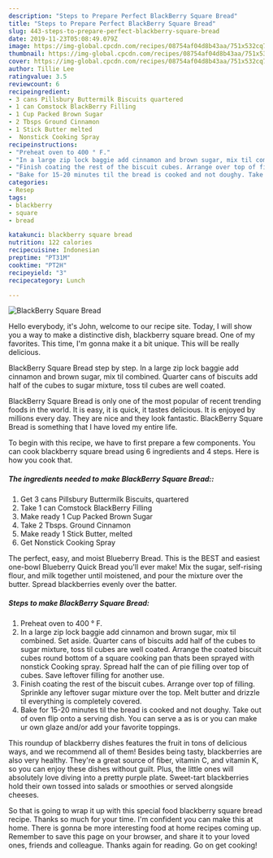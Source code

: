 ```yaml
---
description: "Steps to Prepare Perfect BlackBerry Square Bread"
title: "Steps to Prepare Perfect BlackBerry Square Bread"
slug: 443-steps-to-prepare-perfect-blackberry-square-bread
date: 2019-11-23T05:08:49.079Z
image: https://img-global.cpcdn.com/recipes/08754af04d8b43aa/751x532cq70/blackberry-square-bread-recipe-main-photo.jpg
thumbnail: https://img-global.cpcdn.com/recipes/08754af04d8b43aa/751x532cq70/blackberry-square-bread-recipe-main-photo.jpg
cover: https://img-global.cpcdn.com/recipes/08754af04d8b43aa/751x532cq70/blackberry-square-bread-recipe-main-photo.jpg
author: Tillie Lee
ratingvalue: 3.5
reviewcount: 6
recipeingredient:
- 3 cans Pillsbury Buttermilk Biscuits quartered
- 1 can Comstock BlackBerry Filling
- 1 Cup Packed Brown Sugar
- 2 Tbsps Ground Cinnamon
- 1 Stick Butter melted
-  Nonstick Cooking Spray
recipeinstructions:
- "Preheat oven to 400 ° F."
- "In a large zip lock baggie add cinnamon and brown sugar, mix til combined. Set aside. Quarter cans of biscuits add half of the cubes to sugar mixture, toss til cubes are well coated. Arrange the coated biscuit cubes round bottom of a square cooking pan thats been sprayed with nonstick Cooking spray. Spread half the can of pie filling over top of cubes. Save leftover filling for another use."
- "Finish coating the rest of the biscuit cubes. Arrange over top of filling. Sprinkle any leftover sugar mixture over the top. Melt butter and drizzle til everything is completely covered."
- "Bake for 15-20 minutes til the bread is cooked and not doughy. Take out of oven flip onto a serving dish. You can serve a as is or you can make ur own glaze and/or add your favorite toppings."
categories:
- Resep
tags:
- blackberry
- square
- bread

katakunci: blackberry square bread
nutrition: 122 calories
recipecuisine: Indonesian
preptime: "PT31M"
cooktime: "PT2H"
recipeyield: "3"
recipecategory: Lunch

---
```



![BlackBerry Square Bread](https://img-global.cpcdn.com/recipes/08754af04d8b43aa/751x532cq70/blackberry-square-bread-recipe-main-photo.jpg)

Hello everybody, it's John, welcome to our recipe site. Today, I will show you a way to make a distinctive dish, blackberry square bread. One of my favorites. This time, I'm gonna make it a bit unique. This will be really delicious.

BlackBerry Square Bread step by step. In a large zip lock baggie add cinnamon and brown sugar, mix til combined. Quarter cans of biscuits add half of the cubes to sugar mixture, toss til cubes are well coated.

BlackBerry Square Bread is only one of the most popular of recent trending foods in the world. It is easy, it is quick, it tastes delicious. It is enjoyed by millions every day. They are nice and they look fantastic. BlackBerry Square Bread is something that I have loved my entire life.


To begin with this recipe, we have to first prepare a few components. You can cook blackberry square bread using 6 ingredients and 4 steps. Here is how you cook that.

##### The ingredients needed to make BlackBerry Square Bread::

1. Get 3 cans Pillsbury Buttermilk Biscuits, quartered
1. Take 1 can Comstock BlackBerry Filling
1. Make ready 1 Cup Packed Brown Sugar
1. Take 2 Tbsps. Ground Cinnamon
1. Make ready 1 Stick Butter, melted
1. Get  Nonstick Cooking Spray


The perfect, easy, and moist Blueberry Bread. This is the BEST and easiest one-bowl Blueberry Quick Bread you&#39;ll ever make! Mix the sugar, self-rising flour, and milk together until moistened, and pour the mixture over the butter. Spread blackberries evenly over the batter. 

##### Steps to make BlackBerry Square Bread:

1. Preheat oven to 400 ° F.
1. In a large zip lock baggie add cinnamon and brown sugar, mix til combined. Set aside. Quarter cans of biscuits add half of the cubes to sugar mixture, toss til cubes are well coated. Arrange the coated biscuit cubes round bottom of a square cooking pan thats been sprayed with nonstick Cooking spray. Spread half the can of pie filling over top of cubes. Save leftover filling for another use.
1. Finish coating the rest of the biscuit cubes. Arrange over top of filling. Sprinkle any leftover sugar mixture over the top. Melt butter and drizzle til everything is completely covered.
1. Bake for 15-20 minutes til the bread is cooked and not doughy. Take out of oven flip onto a serving dish. You can serve a as is or you can make ur own glaze and/or add your favorite toppings.


This roundup of blackberry dishes features the fruit in tons of delicious ways, and we recommend all of them! Besides being tasty, blackberries are also very healthy. They&#39;re a great source of fiber, vitamin C, and vitamin K, so you can enjoy these dishes without guilt. Plus, the little ones will absolutely love diving into a pretty purple plate. Sweet-tart blackberries hold their own tossed into salads or smoothies or served alongside cheeses. 

So that is going to wrap it up with this special food blackberry square bread recipe. Thanks so much for your time. I'm confident you can make this at home. There is gonna be more interesting food at home recipes coming up. Remember to save this page on your browser, and share it to your loved ones, friends and colleague. Thanks again for reading. Go on get cooking!
